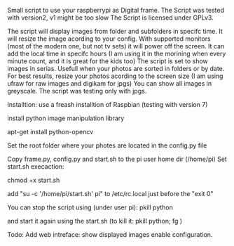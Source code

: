 Small script to use your raspberrypi as Digital frame.
The Script was tested with version2, v1 might be too slow
The Script is licensed under GPLv3.

The script will display images from folder and subfolders in specifc time. It will resize the image acording to your config.
With supported monitors (most of the modern one, but not tv sets) it will power off the screen. 
It can add the local time in specifc hours (I am using it in the morining when every minute count, and it is great for the kids too)
The script is set to show images in serias. Usefull when your photos are sorted in folders or by date.
For best results, resize your photos acording to the screen size (I am using ufraw for raw images and digikam for jpgs)
You can show all images in greyscale.
The script was testing only with jpgs.


Installtion:
use a freash installtion of Raspbian (testing with version 7)

install python image manipulation library

apt-get install python-opencv

Set the root folder where your photes are located in the config.py file

Copy frame.py, config.py and start.sh to the pi user home dir (/home/pi)
Set start.sh execaction:

chmod +x start.sh


add "su -c '/home/pi/start.sh' pi" to /etc/rc.local just before the "exit 0"

You can stop the script using (under user pi):
	pkill python

and start it again using the start.sh (to kill it: pkill python; fg )




Todo:
Add web intreface:
	show displayed images 
	enable configuration. 

